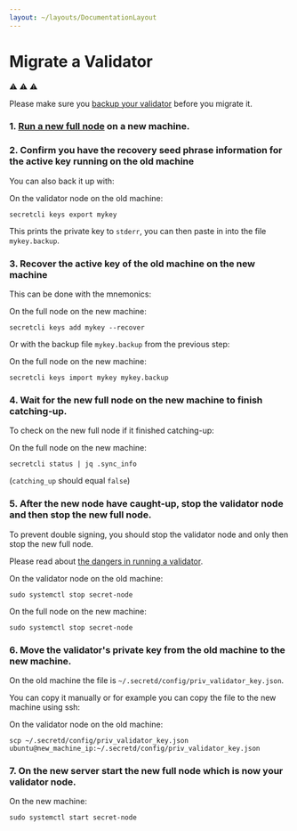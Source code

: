 ```yaml
---
layout: ~/layouts/DocumentationLayout
---
```


# Migrate a Validator


⚠️ ⚠️ ⚠️

Please make sure you [backup your validator](/developers/node-operators/validators/backup-a-validator) before you migrate it.

###  1. [Run a new full node](/developers/node-operators/validators/run-a-full-node) on a new machine.

###  2. Confirm you have the recovery seed phrase information for the active key running on the old machine

You can also back it up with:

On the validator node on the old machine:

```
secretcli keys export mykey

```

This prints the private key to `stderr`, you can then paste in into the file `mykey.backup`.

###  3. Recover the active key of the old machine on the new machine

This can be done with the mnemonics:

On the full node on the new machine:

```
secretcli keys add mykey --recover

```

Or with the backup file `mykey.backup` from the previous step:

On the full node on the new machine:

```
secretcli keys import mykey mykey.backup

```

###  4. Wait for the new full node on the new machine to finish catching-up.

To check on the new full node if it finished catching-up:

On the full node on the new machine:

```
secretcli status | jq .sync_info

```

(`catching_up` should equal `false`)

###  5. After the new node have caught-up, stop the validator node and then stop the new full node.

To prevent double signing, you should stop the validator node and only then stop the new full node.

Please read about [the dangers in running a validator](/developers/node-operators/validators/join-as-a-validator#dangers-in-running-a-validator).

On the validator node on the old machine:

```
sudo systemctl stop secret-node

```

On the full node on the new machine:

```
sudo systemctl stop secret-node

```

###  6. Move the validator's private key from the old machine to the new machine.

On the old machine the file is `~/.secretd/config/priv_validator_key.json`.

You can copy it manually or for example you can copy the file to the new machine using ssh:

On the validator node on the old machine:

```
scp ~/.secretd/config/priv_validator_key.json ubuntu@new_machine_ip:~/.secretd/config/priv_validator_key.json

```

###  7. On the new server start the new full node which is now your validator node.

On the new machine:

```
sudo systemctl start secret-node

```

